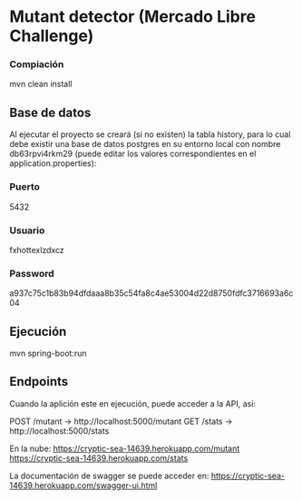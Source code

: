 # Mutant detector (Mercado Libre Challenge)

### Compiación
mvn clean install

## Base de datos
Al ejecutar el proyecto se creará (si no existen) la tabla history, para lo cual debe existir una base de datos
postgres en su entorno local con nombre db63rpvi4rkm29 
(puede editar los valores correspondientes en el application.properties): 

### Puerto
5432
### Usuario
fxhottexlzdxcz
### Password
a937c75c1b83b94dfdaaa8b35c54fa8c4ae53004d22d8750fdfc3716693a6c04

## Ejecución
mvn spring-boot:run

## Endpoints
Cuando la aplición este en ejecución, puede acceder a la API, así:

POST /mutant -> http://localhost:5000/mutant
GET /stats -> http://localhost:5000/stats

En la nube:
https://cryptic-sea-14639.herokuapp.com/mutant  
https://cryptic-sea-14639.herokuapp.com/stats

La documentación de swagger se puede acceder en:
https://cryptic-sea-14639.herokuapp.com/swagger-ui.html


 
